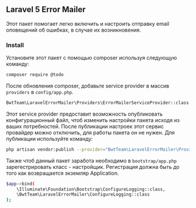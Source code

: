 ## Laravel 5 Error Mailer

Этот пакет помогает легко включить и настроить отправку email оповещений об ошибках, в случае их возникновения.
 
### Install

Установите этот пакет с помощью composer используя следующую команду:

```bash
composer require @todo
```

После обновления composer, добавьте service provider в массив `providers` в `config/app.php`. 

```bash
BwtTeam\LaravelErrorMailer\Providers\ErrorMailerServiceProvider::class
```

Этот service provider предоставит возможность опубликовать конфигурационный файл, чтоб изменить настройки пакета исходя из ваших потребностей.
После публикации настроек этот сервис провайдер можно отключить, для работы пакета он не нужен. Для публикации используйте команду:

```bash
php artisan vendor:publish --provider="BwtTeam\LaravelErrorMailer\Providers\ErrorMailerServiceProvider" --tag=config
```

Также чтоб данный пакет заработа необходимо в `bootstrap/app.php` зарегестрировать класс - настройщик. Регистрация должна быть до того как возвращается экземляр Application.

```bash
$app->bind(
    \Illuminate\Foundation\Bootstrap\ConfigureLogging::class,
    \BwtTeam\LaravelErrorMailer\ConfigureLogging::class
);
```